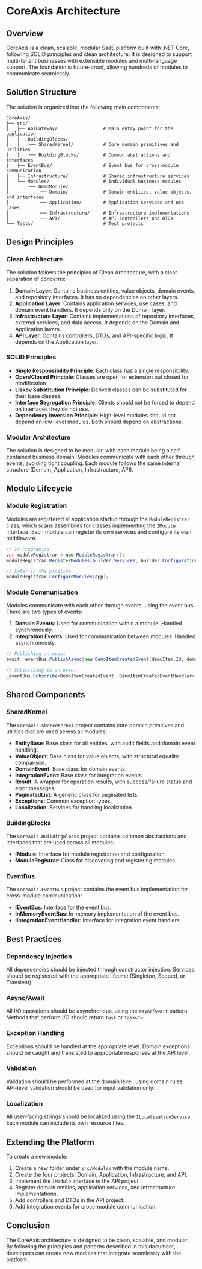 # CoreAxis Architecture

## Overview

CoreAxis is a clean, scalable, modular SaaS platform built with .NET Core, following SOLID principles and clean architecture. It is designed to support multi-tenant businesses with extensible modules and multi-language support. The foundation is future-proof, allowing hundreds of modules to communicate seamlessly.

## Solution Structure

The solution is organized into the following main components:

```
CoreAxis/
├── src/
│   ├── ApiGateway/                 # Main entry point for the application
│   ├── BuildingBlocks/
│   │   ├── SharedKernel/           # Core domain primitives and utilities
│   │   └── BuildingBlocks/         # Common abstractions and interfaces
│   ├── EventBus/                   # Event bus for cross-module communication
│   ├── Infrastructure/             # Shared infrastructure services
│   └── Modules/                    # Individual business modules
│       └── DemoModule/
│           ├── Domain/             # Domain entities, value objects, and interfaces
│           ├── Application/        # Application services and use cases
│           ├── Infrastructure/     # Infrastructure implementations
│           └── API/                # API controllers and DTOs
└── Tests/                          # Test projects
```

## Design Principles

### Clean Architecture

The solution follows the principles of Clean Architecture, with a clear separation of concerns:

1. **Domain Layer**: Contains business entities, value objects, domain events, and repository interfaces. It has no dependencies on other layers.
2. **Application Layer**: Contains application services, use cases, and domain event handlers. It depends only on the Domain layer.
3. **Infrastructure Layer**: Contains implementations of repository interfaces, external services, and data access. It depends on the Domain and Application layers.
4. **API Layer**: Contains controllers, DTOs, and API-specific logic. It depends on the Application layer.

### SOLID Principles

- **Single Responsibility Principle**: Each class has a single responsibility.
- **Open/Closed Principle**: Classes are open for extension but closed for modification.
- **Liskov Substitution Principle**: Derived classes can be substituted for their base classes.
- **Interface Segregation Principle**: Clients should not be forced to depend on interfaces they do not use.
- **Dependency Inversion Principle**: High-level modules should not depend on low-level modules. Both should depend on abstractions.

### Modular Architecture

The solution is designed to be modular, with each module being a self-contained business domain. Modules communicate with each other through events, avoiding tight coupling. Each module follows the same internal structure (Domain, Application, Infrastructure, API).

## Module Lifecycle

### Module Registration

Modules are registered at application startup through the `ModuleRegistrar` class, which scans assemblies for classes implementing the `IModule` interface. Each module can register its own services and configure its own middleware.

```csharp
// In Program.cs
var moduleRegistrar = new ModuleRegistrar();
moduleRegistrar.RegisterModules(builder.Services, builder.Configuration);

// Later in the pipeline
moduleRegistrar.ConfigureModules(app);
```

### Module Communication

Modules communicate with each other through events, using the event bus. There are two types of events:

1. **Domain Events**: Used for communication within a module. Handled synchronously.
2. **Integration Events**: Used for communication between modules. Handled asynchronously.

```csharp
// Publishing an event
await _eventBus.PublishAsync(new DemoItemCreatedEvent(demoItem.Id, demoItem.Name));

// Subscribing to an event
_eventBus.Subscribe<DemoItemCreatedEvent, DemoItemCreatedEventHandler>();
```

## Shared Components

### SharedKernel

The `CoreAxis.SharedKernel` project contains core domain primitives and utilities that are used across all modules:

- **EntityBase**: Base class for all entities, with audit fields and domain event handling.
- **ValueObject**: Base class for value objects, with structural equality comparison.
- **DomainEvent**: Base class for domain events.
- **IntegrationEvent**: Base class for integration events.
- **Result<T>**: A wrapper for operation results, with success/failure status and error messages.
- **PaginatedList<T>**: A generic class for paginated lists.
- **Exceptions**: Common exception types.
- **Localization**: Services for handling localization.

### BuildingBlocks

The `CoreAxis.BuildingBlocks` project contains common abstractions and interfaces that are used across all modules:

- **IModule**: Interface for module registration and configuration.
- **ModuleRegistrar**: Class for discovering and registering modules.

### EventBus

The `CoreAxis.EventBus` project contains the event bus implementation for cross-module communication:

- **IEventBus**: Interface for the event bus.
- **InMemoryEventBus**: In-memory implementation of the event bus.
- **IIntegrationEventHandler**: Interface for integration event handlers.

## Best Practices

### Dependency Injection

All dependencies should be injected through constructor injection. Services should be registered with the appropriate lifetime (Singleton, Scoped, or Transient).

### Async/Await

All I/O operations should be asynchronous, using the `async`/`await` pattern. Methods that perform I/O should return `Task` or `Task<T>`.

### Exception Handling

Exceptions should be handled at the appropriate level. Domain exceptions should be caught and translated to appropriate responses at the API level.

### Validation

Validation should be performed at the domain level, using domain rules. API-level validation should be used for input validation only.

### Localization

All user-facing strings should be localized using the `ILocalizationService`. Each module can include its own resource files.

## Extending the Platform

To create a new module:

1. Create a new folder under `src/Modules` with the module name.
2. Create the four projects: Domain, Application, Infrastructure, and API.
3. Implement the `IModule` interface in the API project.
4. Register domain entities, application services, and infrastructure implementations.
5. Add controllers and DTOs in the API project.
6. Add integration events for cross-module communication.

## Conclusion

The CoreAxis architecture is designed to be clean, scalable, and modular. By following the principles and patterns described in this document, developers can create new modules that integrate seamlessly with the platform.